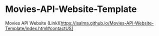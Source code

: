 # Movies-API-Website-Template
Movies API  Website
(Link)[https://isalma.github.io/Movies-API-Website-Template/index.html#contactUS]
